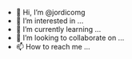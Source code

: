 - 👋 Hi, I’m @jordicomg
- 👀 I’m interested in ...
- 🌱 I’m currently learning ...
- 💞️ I’m looking to collaborate on ...
- 📫 How to reach me ...

<!---
jordicomg/jordicomg is a ✨ special ✨ repository because its `README.md` (this file) appears on your GitHub profile.
You can click the Preview link to take a look at your changes.
--->
